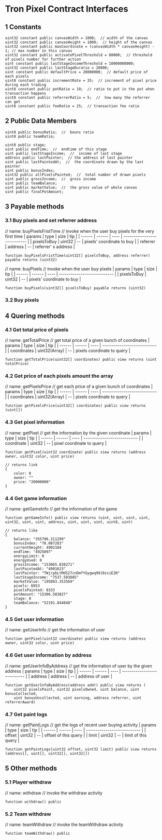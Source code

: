 # Tron Pixel Contract Interfaces

## 1 Constants

```
uint32 constant public canvasWidth = 1000;  // width of the canvas
uint32 constant public canvasHeight = 1000;  // height of the canvas
uint32 constant public maxCoordinate = (canvasWidth * canvasHeight) - 1; // max number in this canvas
uint32 constant public activatePixelThreshold = 80000;  // threshold of pixels number for further action
uint constant public lastStageIncomeThreshold = 10000000000;  
uint32 constant public lastStageDuratio = 28800;
uint constant public defaultPrice = 20000000;  // default price of each pixels
uint8 constant public incrementRate = 35;  // increment of pixel price during each trading
uint8 constant public potRatio = 10;  // ratio to put in the pot when transaction happens
uint8 constant public referrerRatio = 5;  //  how many the referrer can get
uint8 constant public feeRatio = 25;  // transaction fee ratio
```

## 2 Public Data Members

```
uint8 public bonusRatio;  //  bouns ratio
uint8 public teamRatio;

uint8 public stage;
uint public endTime;  //  endtime of this stage
uint public lastStageIncome;  //  income of last stage
address public lastPainter;  // the address of last painter
uint public lastPaintedAt;  //  the coordinate drawn by the last painter
uint public bonusIndex;
uint32 public allPixelsPainted;  //  total number of drawn pixels
uint public grossIncome;  //  gross income
uint public teamBalance;
uint public marketValue;  //  the gross value of whole canvas
uint public finalPotAmount;
```

## 3 Payable methods

### 3.1 Buy pixels and set referrer address

// name: buyPixelsFristTime
// invoke when the user buy pixels for the very first time
| params   | type   | size | tip                        |
| ------ | ------ | ---- | ---------------------------- |
| pixelsToBuy | uint32 | --   | pixels' coordinate to buy |
| referrer | address | --  | referrer' s address          |
```solidity
function buyPixelsFristTime(uint32[] pixelsToBuy, address referrer) payable returns (uint32)
```

// name: buyPixels
// invoke when the user buy pixels
| params   | type   | size | tip                         |
| ------ | ------ | ---- | ---------------------------- |
| pixelsToBuy | uint32 | --   | pixels' coordinate to buy |
```solidity
function buyPixels(uint32[] pixelsToBuy) payable returns (uint32)
```

### 3.2 Buy pixels

## 4 Quering methods

### 4.1 Get total price of pixels

// name: getTotalPrice
// get total price of a given bunch of coordinates
| params   | type   | size | tip                         |
| ------ | ------ | ---- | ---------------------------- |
| coordinates | uint32(Array) | --   | pixels coordinate to query |
```solidity
function getTotalPrice(uint32[] coordinates) public view returns (uint totalPrice)
```

### 4.2 Get price of each pixels amount the array

// name: getPixelsPrice
// get each price of a given bunch of coordinates
| params   | type   | size | tip                         |
| ------ | ------ | ---- | ---------------------------- |
| coordinates | uint32(Array) | --   | pixels coordinate to query |
```solidity
function getPixelsPrice(uint32[] coordinates) public view returns (uint[])
```

### 4.3 Get pixel information

// name: getPixel
// get the information by the given coordinate
| params   | type   | size | tip                        |
| ------ | ------ | ---- | ---------------------------- |
| coordinate | uint32 | --  | pixel coordinate to query |
```solidity
function getPixel(uint32 coordinate) public view returns (address owner, uint32 color, uint price)

// returns link
{
    color: 0
    owner: ""
    price: "20000000"
}
```

### 4.4 Get game information

// name: getGameInfo
// get the information of the game
```solidity
function getGameInfo() public view returns (uint, uint, uint, uint, uint32, uint, uint, address, uint, uint, uint, uint8, uint)

// returns like
{
    balance: "355796.311299"
    bonusIndex: "78.087283"
    currentHeight: 4902184
    endTime: "4925897"
    energyLimit: 0
    energyUsed: 0
    grossIncome: "153065.838271"
    lastPaintedAt: "4901623"
    lastPainter: "TWjrpbLtMdS27cnDmfYGygwq99J8zsiE2N"
    lastStageIncome: "7537.503885"
    marketValue: "195083.353569"
    pixels: 6953
    pixelsPainted: 8333
    potAmount: "15306.583827"
    stage: 0
    teamBalance: "52191.844848"
}
```

### 4.5 Get user information

// name: getUserInfo
// get the information of user
```solidity
function getPixel(uint32 coordinate) public view returns (address owner, uint32 color, uint price)
```

### 4.6 Get user information by address

// name: getUserInfoByAddress
// get the information of user by the given address
| params   | type   | size | tip                        |
| ------ | ------ | ---- | ---------------------------- |
| address | address | --  | address of user |
```solidity
function getUserInfoByAddress(address addr) public view returns (
    uint32 pixelsPaint, uint32 pixelsOwned, uint balance, uint bonusCollected,
    uint bonusUncollected, uint earning, address referrer, uint referrerAward)
```

### 4.7 Get paint logs


// name: getPaintLogs
// get the logs of recent user buying activity
| params   | type   | size | tip                        |
| ------ | ------ | ---- | ---------------------------- |
| offset | uint32 | --  | offset of this query |
| limit | uint32 | --  | limit of this query |
```solidity
function getPaintLogs(uint32 offset, uint32 limit) public view returns (address[], uint[], uint32[], uint32[])
```

## 5 Other methods

### 5.1 Player withdraw

// name: withdraw
// invoke the withdraw activity
```solidity
function withdraw() public
```

### 5.2 Team withdraw

// name: teamWithdraw
// invoke the teamWithdraw activity
```solidity
function teamWithdraw() public
```